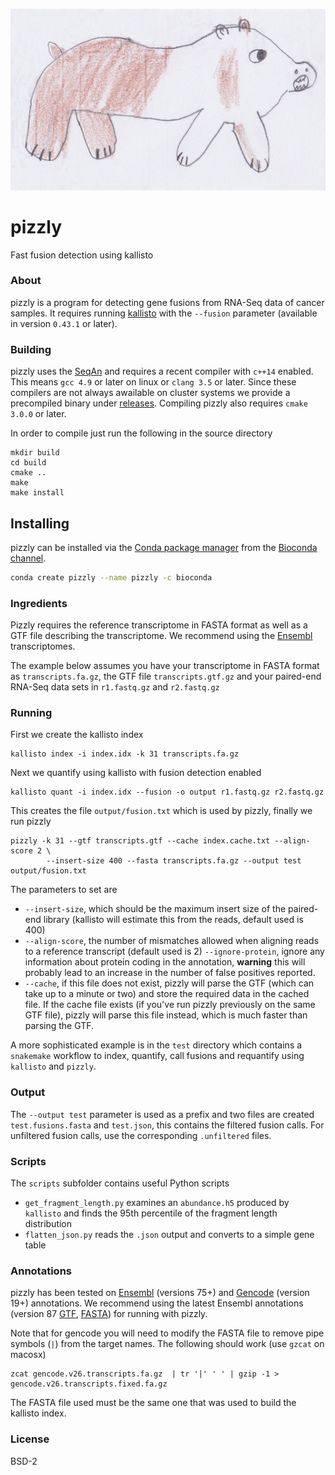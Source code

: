 ![pizzly](logo.jpg)

# pizzly 

Fast fusion detection using kallisto

### About

pizzly is a program for detecting gene fusions from RNA-Seq data of cancer samples. 
It requires running [kallisto](https://pachterlab.github.io/kallisto) with the `--fusion`
parameter (available in version `0.43.1` or later). 

### Building

pizzly uses the [SeqAn](http://www.seqan.de/) and requires a recent compiler with `c++14` enabled.
This means `gcc 4.9` or later on linux or `clang 3.5` or later. Since these compilers are not always
awailable on cluster systems we provide a precompiled binary under [releases](https://github.com/pmelsted/pizzly/releases). Compiling pizzly also
requires `cmake 3.0.0` or later.

In order to compile just run the following in the source directory
```
mkdir build
cd build
cmake ..
make
make install
```

## Installing

pizzly can be installed via the [Conda package manager](https://conda.io) from the [Bioconda channel](https://bioconda.github.io/).

```bash
conda create pizzly --name pizzly -c bioconda
```

### Ingredients

Pizzly requires the reference transcriptome in FASTA format as well as a GTF file describing the transcriptome.
We recommend using the [Ensembl](http://www.ensembl.org/index.html) transcriptomes.

The example below assumes you have your transcriptome in FASTA format as `transcripts.fa.gz`, the GTF file `transcripts.gtf.gz` 
and your paired-end RNA-Seq data sets in `r1.fastq.gz` and `r2.fastq.gz`

### Running

First we create the kallisto index

```
kallisto index -i index.idx -k 31 transcripts.fa.gz
```

Next we quantify using kallisto with fusion detection enabled

```
kallisto quant -i index.idx --fusion -o output r1.fastq.gz r2.fastq.gz
```

This creates the file `output/fusion.txt` which is used by pizzly, finally we run pizzly

```
pizzly -k 31 --gtf transcripts.gtf --cache index.cache.txt --align-score 2 \
        --insert-size 400 --fasta transcripts.fa.gz --output test output/fusion.txt
```

The parameters to set are 

* `--insert-size`, which should be the maximum insert size of the paired-end library (kallisto will estimate this from the reads, default used is 400)
* `--align-score`, the number of mismatches allowed when aligning reads to a reference transcript (default used is 2)
`--ignore-protein`, ignore any information about protein coding in the annotation, **warning** this will probably lead to an increase in the number of false positives reported.
* `--cache`, if this file does not exist, pizzly will parse the GTF (which can take up to a minute or two) and store the required data in the cached file. If the cache file exists (if you've run pizzly previously on the same GTF file), pizzly will parse this file instead, which is much faster than parsing the GTF. 


A more sophisticated example is in the `test` directory which contains a `snakemake` workflow to index, quantify, call fusions and requantify using `kallisto` and `pizzly`.



### Output

The `--output test` parameter is used as a prefix and two files are created `test.fusions.fasta` and `test.json`, this contains the filtered fusion calls. For unfiltered fusion calls, use the corresponding `.unfiltered` files.

### Scripts

The `scripts` subfolder contains useful Python scripts

- `get_fragment_length.py` examines an `abundance.h5` produced by `kallisto` and finds the 95th percentile of the fragment length distribution
- `flatten_json.py` reads the `.json` output and converts to a simple gene table

### Annotations

pizzly has been tested on [Ensembl](http://www.ensembl.org/) (versions 75+) and [Gencode](http://www.gencodegenes.org/) (version 19+) annotations. We recommend using the latest Ensembl annotations (version 87 [GTF](ftp://ftp.ensembl.org/pub/release-89/gtf/homo_sapiens/), [FASTA](ftp://ftp.ensembl.org/pub/release-89/fasta/homo_sapiens/cdna/)) for running with pizzly.

Note that for gencode you will need to modify the FASTA file to remove pipe symbols (`|`) from the target names. The following should work (use `gzcat` on macosx)

```
zcat gencode.v26.transcripts.fa.gz  | tr '|' ' ' | gzip -1 >  gencode.v26.transcripts.fixed.fa.gz
```

The FASTA file used must be the same one that was used to build the kallisto index.


### License

BSD-2
